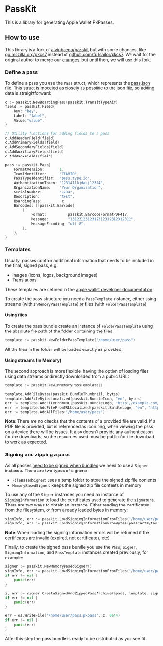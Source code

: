 # PassKit
This is a library for generating Apple Wallet PKPasses.

## How to use
This library is a fork of [alvinbaena/passkit](github.com/alvinbaena/passkit) but with some changes, like [go.mozilla.org/pkcs7](https://pkg.go.dev/go.mozilla.org/pkcs7) instead of [github.com/fullsailor/pkcs7](https://pkg.go.dev/github.com/fullsailor/pkcs7). We wait for the original author to merge our [changes](https://github.com/alvinbaena/passkit/pull/9), but until then, we will use this fork.

### Define a pass
To define a pass you use the `Pass` struct, which represents the [pass.json](https://developer.apple.com/documentation/walletpasses/pass) file. This struct is modeled as closely as possible to the json file, so adding data is straightforward:

```go
c := passkit.NewBoardingPass(passkit.TransitTypeAir)
field := passkit.Field{
    Key: "key",
    Label: "label",
    Value:"value",
}

// Utility functions for adding fields to a pass
c.AddHeaderField(field)
c.AddPrimaryFields(field)
c.AddSecondaryFields(field)
c.AddAuxiliaryFields(field)
c.AddBackFields(field)

pass := passkit.Pass{
    FormatVersion:       1,
    TeamIdentifier:      "TEAMID",
    PassTypeIdentifier:  "pass.type.id",
    AuthenticationToken: "123141lkjdasj12314",
    OrganizationName:    "Your Organization",
    SerialNumber:        "1234",
    Description:         "test",
    BoardingPass:         c,
    Barcodes: []passkit.Barcode{
        {
            Format:          passkit.BarcodeFormatPDF417,
            Message:         "1312312312312312312312312312",
            MessageEncoding: "utf-8",
        },
    },
}
```

### Templates
Usually, passes contain additional information that needs to be included in the final, signed pass, e.g.
* Images (icons, logos, background images)
* Translations

These templates are defined in the [apple wallet developer documentation](https://developer.apple.com/documentation/walletpasses/creating_the_source_for_a_pass).

To create the pass structure you need a `PassTemplate` instance, either using streams (with `InMemoryPassTemplate`) or files (with `FolderPassTemplate`).

#### Using files
To create the pass bundle create an instance of `FolderPassTemplate` using the absolute file path of the folder containing the files:

```go
template := passkit.NewFolderPassTemplate("/home/user/pass")
```

All the files in the folder will be loaded exactly as provided.

#### Using streams (In Memory)
The second approach is more flexible, having the option of loading files using data streams or directly downloaded from a public URL:

```go
template := passkit.NewInMemoryPassTemplate()

template.AddFileBytes(passkit.BundleThumbnail, bytes)
template.AddFileBytesLocalized(passkit.BundleIcon, "en", bytes)
err := template.AddFileFromURL(passkit.BundleLogo, "http://example.com/file.png")
err := template.AddFileFromURLLocalized(passkit.BundleLogo, "en", "http://example.com/file.png")
err := template.AddAllFiles("/home/user/pass")
```

**Note**: There are no checks that the contents of a provided file are valid. If a PDF file is provided, but is referenced as icon.png, when viewing the pass on a device there will be issues. It also doesn't provide any authentication for the downloads, so the resources used must be public for the download to work as expected.

### Signing and zipping a pass
As all passes [need to be signed when bundled](https://developer.apple.com/documentation/walletpasses/building_a_pass) we need to use a `Signer` instance. There are two types of signers:
* `FileBasedSigner`: uses a temp folder to store the signed zip file contents
* `MemoryBasedSigner`: keeps the signed zip file contents in memory

To use any of the `Signer` instances you need an instance of `SigningInformation` to load the certificates used to generate the `signature`. There are two ways to obtain an instance. Either reading the certificates from the filesystem, or from already loaded bytes in memory:
```go
signInfo, err := passkit.LoadSigningInformationFromFiles("/home/user/pass_cert.p12", "pass_cert_password", "/home/user/AppleWWDRCA.cer")
signInfo, err := passkit.LoadSigningInformationFromBytes(passCertBytes, "pass_cert_password", wwdrcaBytes)
```

**Note**: When loading the signing information errors will be returned if the certificates are invalid (expired, not certificates, etc)

Finally, to create the signed pass bundle you use the `Pass`, `Signer`, `SigningInformation`, and `PassTemplate` instances created previously, for example:

```go
signer := passkit.NewMemoryBasedSigner()
signInfo, err := passkit.LoadSigningInformationFromFiles("/home/user/pass_cert.p12", "pass_cert_password", "/home/user/AppleWWDRCA.cer")
if err != nil {
    panic(err)
}

z, err := signer.CreateSignedAndZippedPassArchive(&pass, template, signInfo)
if err != nil {
    panic(err)
}

err = os.WriteFile("/home/user/pass.pkpass", z, 0644)
if err != nil {
    panic(err)
}
```

After this step the pass bundle is ready to be distributed as you see fit.
